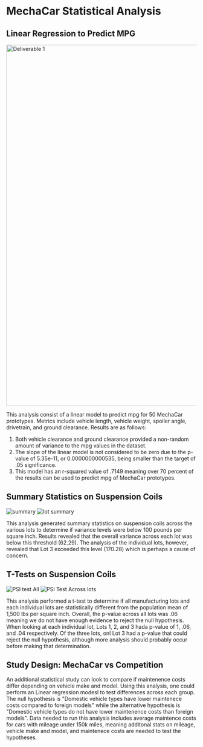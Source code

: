 # MechaCar Statistical Analysis


## Linear Regression to Predict MPG
<img width="953" alt="Deliverable 1" src="https://user-images.githubusercontent.com/112994018/210687617-b0bfb248-765b-449b-a6a9-ab0806bf7730.png">

This analysis consist of a linear model to predict mpg for 50 MechaCar prototypes. Metrics include vehicle length, vehicle weight, spoiler angle, drivetrain, and ground clearance. Results are as follows:

1) Both vehicle clearance and ground clearance provided a non-random amount of variance to the mpg values in the dataset.
2) The slope of the linear model is not considered to be zero due to the p-value of 5.35e-11, or 0.0000000000535, being smaller than the target of .05 significance.
3) This model has an r-squared value of .7149 meaning over 70 percent of the results can be used to predict mpg of MechaCar prototypes.

## Summary Statistics on Suspension Coils
![summary](https://user-images.githubusercontent.com/112994018/210687861-0ce15851-47e7-4342-a4cb-174a192de229.png)
![lot summary](https://user-images.githubusercontent.com/112994018/210687869-9274ca8d-8629-4d5a-80a2-02c601737c79.png)

This analysis generated summary statistics on suspension coils across the various lots to determine if variance levels were below 100 pounds per square inch. Results revealed that the overall variance across each lot was below this threshold (62.29). The analysis of the individual lots, however, revealed that Lot 3 exceeded this level (170.28) which is perhaps a cause of concern. 

## T-Tests on Suspension Coils
![PSI test All](https://user-images.githubusercontent.com/112994018/210688158-901e7e89-6f32-4078-9634-11316bcee184.png)
![PSI Test Across lots](https://user-images.githubusercontent.com/112994018/210688166-09315450-3258-45a0-8ffa-42c34c9f85db.png)

This analysis performed a t-test to determine if all manufacturing lots and each individual lots are statistically different from the population mean of 1,500 lbs per square inch. Overall, the p-value across all lots was .06 meaning we do not have enough evidence to reject the null hypothesis. When looking at each individual lot, Lots 1, 2, and 3 hada p-value of 1, .06, and .04 respectively. Of the three lots, onl Lot 3 had a p-value that could reject the null hypothesis, although more analysis should probably occur before making that determination. 

## Study Design: MechaCar vs Competition

An additional statistical study can look to compare if maintenence costs differ depending on vehicle make and model. Using this analysis, one could perform an Linear regression modesl to test differences across each group. The null hypothesis is "Domestic vehicle types have lower maintenece costs compared to foreign models" while the alternative hypothesis is "Domestic vehicle types do not have lower maintenence costs than foreign models". Data needed to run this analysis includes average maintence costs for cars with mileage under 150k miles, meaning additonal stats on mileage, vehicle make and model, and maintenece costs are needed to test the hypotheses. 


